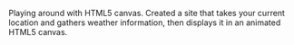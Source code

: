 Playing around with HTML5 canvas. Created a site that takes your current location and gathers weather information, then displays it in an animated HTML5 canvas.